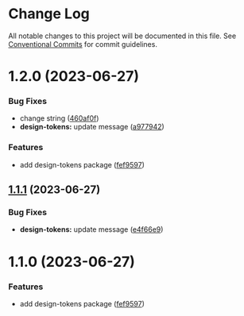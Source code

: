# Change Log

All notable changes to this project will be documented in this file.
See [Conventional Commits](https://conventionalcommits.org) for commit guidelines.

# 1.2.0 (2023-06-27)

### Bug Fixes

- change string ([460af0f](https://github.com/ajkl2533/monorepo-example/commit/460af0ff19301ddee99785660a8eb36d8ba11dce))
- **design-tokens:** update message ([a977942](https://github.com/ajkl2533/monorepo-example/commit/a97794256c32aeb18c8f1e6f443a5bfad6ffb767))

### Features

- add design-tokens package ([fef9597](https://github.com/ajkl2533/monorepo-example/commit/fef9597651a96618b57ca6d1b0f50bb004fb8d0f))

## [1.1.1](https://github.com/ajkl2533/monorepo-example/compare/design-tokens@1.1.0...design-tokens@1.1.1) (2023-06-27)

### Bug Fixes

- **design-tokens:** update message ([e4f66e9](https://github.com/ajkl2533/monorepo-example/commit/e4f66e92d54333904fd06f99ebc392c6e712226a))

# 1.1.0 (2023-06-27)

### Features

- add design-tokens package ([fef9597](https://github.com/ajkl2533/monorepo-example/commit/fef9597651a96618b57ca6d1b0f50bb004fb8d0f))
